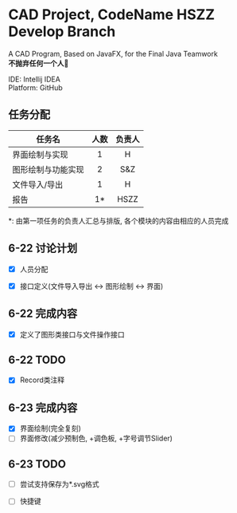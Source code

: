 # CAD Project, CodeName HSZZ    Develop Branch

A CAD Program, Based on JavaFX, for the Final Java Teamwork     
**不抛弃任何一个人🍻**    

IDE: Intellij IDEA  
Platform: GitHub

## 任务分配    

| 任务名 | 人数 | 负责人 |
|---------|:---------:|:------:|
| 界面绘制与实现 |  1 | H |
| 图形绘制与功能实现 | 2 | S&Z |
| 文件导入/导出 | 1| H |
| 报告 | 1*| HSZZ |

*: 由第一项任务的负责人汇总与排版, 各个模块的内容由相应的人员完成

## 6-22 讨论计划
 - [x] 人员分配    
 - [x] 接口定义(文件导入导出 <-> 图形绘制 <-> 界面)    
 

## 6-22 完成内容
 - [x] 定义了图形类接口与文件操作接口   
  
 
## 6-22 TODO
 - [x] Record类注释     
 
## 6-23 完成内容   
 - [x] 界面绘制(完全复刻)    
 - [ ] 界面修改(减少预制色, +调色板, +字号调节Slider)
 
 ## 6-23 TODO
 - [ ] 尝试支持保存为*.svg格式    
 - [ ] 快捷键
 